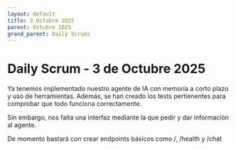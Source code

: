 ```yaml
---
layout: default
title: 3 Octubre 2025
parent: Octubre 2025
grand_parent: Daily Scrums
---
```


# Daily Scrum - 3 de Octubre 2025

Ya tenemos implementado nuestro agente de IA con memoria a corto plazo y uso de herramientas. Además, se han creado los tests pertienentes para comprobar que todo funciona correctamente.

Sin embargo, nos falta una interfaz mediante la que pedir y dar información al agente. 

De momento bastará con crear endpoints básicos como /, /health y /chat 